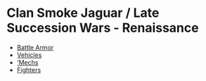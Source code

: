 # Clan Smoke Jaguar / Late Succession Wars - Renaissance 

- [Battle Armor](renaissance/battlearmor.md) 
- [Vehicles](renaissance/vehicles.md) 
- [’Mechs](renaissance/mechs.md) 
- [Fighters](renaissance/fighters.md) 

